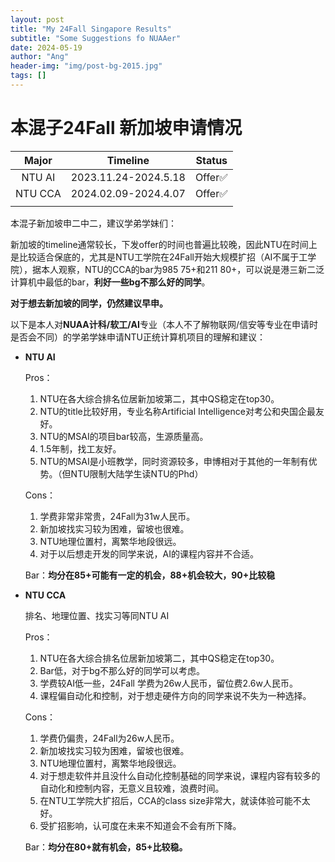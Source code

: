 ```yaml
---
layout: post
title: "My 24Fall Singapore Results"
subtitle: "Some Suggestions fo NUAAer"
date: 2024-05-19
author: "Ang"
header-img: "img/post-bg-2015.jpg"
tags: []
---
```


# 本混子24Fall 新加坡申请情况

|  Major  |       Timeline       | Status |
| :-----: | :------------------: | :----: |
| NTU AI  | 2023.11.24-2024.5.18 | Offer✅ |
| NTU CCA | 2024.02.09-2024.4.07 | Offer✅ |
|         |                      |        |

本混子新加坡申二中二，建议学弟学妹们：

新加坡的timeline通常较长，下发offer的时间也普遍比较晚，因此NTU在时间上是比较适合保底的，尤其是NTU工学院在24Fall开始大规模扩招（AI不属于工学院），据本人观察，NTU的CCA的bar为985 75+和211 80+，可以说是港三新二泛计算机中最低的bar，**利好一些bg不那么好的同学**。

**对于想去新加坡的同学，仍然建议早申。**

以下是本人对**NUAA计科/软工/AI**专业（本人不了解物联网/信安等专业在申请时是否会不同）的学弟学妹申请NTU正统计算机项目的理解和建议：

- **NTU AI**

  Pros：

  1. NTU在各大综合排名位居新加坡第二，其中QS稳定在top30。
  2. NTU的title比较好用，专业名称Artificial Intelligence对考公和央国企最友好。
  3. NTU的MSAI的项目bar较高，生源质量高。
  4. 1.5年制，找工友好。
  5. NTU的MSAI是小班教学，同时资源较多，申博相对于其他的一年制有优势。（但NTU限制大陆学生读NTU的Phd）

  Cons：

  1. 学费非常非常贵，24Fall为31w人民币。
  2. 新加坡找实习较为困难，留坡也很难。
  3. NTU地理位置村，离繁华地段很远。
  4. 对于以后想走开发的同学来说，AI的课程内容并不合适。

  Bar：**均分在85+可能有一定的机会，88+机会较大，90+比较稳**

- **NTU CCA**

  排名、地理位置、找实习等同NTU AI

  Pros：

  1. NTU在各大综合排名位居新加坡第二，其中QS稳定在top30。
  2. Bar低，对于bg不那么好的同学可以考虑。
  3. 学费较AI低一些，24Fall 学费为26w人民币，留位费2.6w人民币。
  4. 课程偏自动化和控制，对于想走硬件方向的同学来说不失为一种选择。

  Cons：

  1. 学费仍偏贵，24Fall为26w人民币。
  2. 新加坡找实习较为困难，留坡也很难。
  3. NTU地理位置村，离繁华地段很远。
  4. 对于想走软件并且没什么自动化控制基础的同学来说，课程内容有较多的自动化和控制内容，无意义且较难，浪费时间。
  5. 在NTU工学院大扩招后，CCA的class size非常大，就读体验可能不太好。
  6. 受扩招影响，认可度在未来不知道会不会有所下降。

  Bar：**均分在80+就有机会，85+比较稳。**
